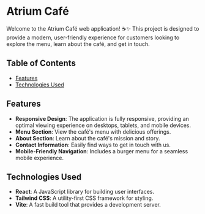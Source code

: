 # Atrium Café



Welcome to the Atrium Café web application! ☕✨ This project is designed to provide a modern, user-friendly experience for customers looking to explore the menu, learn about the café, and get in touch.

## Table of Contents

- [Features](#features)
- [Technologies Used](#technologies-used)

## Features

- **Responsive Design**: The application is fully responsive, providing an optimal viewing experience on desktops, tablets, and mobile devices.
- **Menu Section**: View the café's menu with delicious offerings.
- **About Section**: Learn about the café's mission and story.
- **Contact Information**: Easily find ways to get in touch with us.
- **Mobile-Friendly Navigation**: Includes a burger menu for a seamless mobile experience.

## Technologies Used

- **React**: A JavaScript library for building user interfaces.
- **Tailwind CSS**: A utility-first CSS framework for styling.
- **Vite**: A fast build tool that provides a development server.

